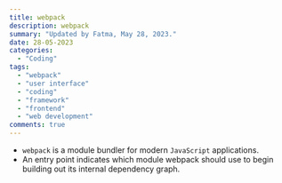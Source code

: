 ```yaml
---
title: webpack
description: webpack
summary: "Updated by Fatma, May 28, 2023."
date: 28-05-2023
categories:
  - "Coding"
tags:
  - "webpack"
  - "user interface"
  - "coding"
  - "framework"
  - "frontend"
  - "web development"
comments: true
---
```


- `webpack` is a module bundler for modern `JavaScript` applications.
- An entry point indicates which module webpack should use to begin building out its internal dependency graph.
